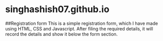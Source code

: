 # singhashish07.github.io
##Registration form
This is a simple registration form, which I have made using HTML, CSS and Javascript.
After filing the required details, it will record the details and show it below the form section.
